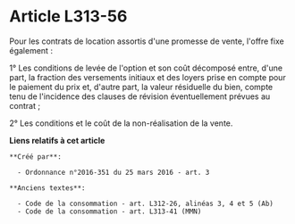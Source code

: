 # Article L313-56

Pour les contrats de location assortis d'une promesse de vente, l'offre fixe également :

1° Les conditions de levée de l'option et son coût décomposé entre, d'une part, la fraction des versements initiaux et des
loyers prise en compte pour le paiement du prix et, d'autre part, la valeur résiduelle du bien, compte tenu de l'incidence
des clauses de révision éventuellement prévues au contrat ;

2° Les conditions et le coût de la non-réalisation de la vente.

**Liens relatifs à cet article**

	**Créé par**:

	  - Ordonnance n°2016-351 du 25 mars 2016 - art. 3

	**Anciens textes**:

	  - Code de la consommation - art. L312-26, alinéas 3, 4 et 5 (Ab)
	  - Code de la consommation - art. L313-41 (MMN)
